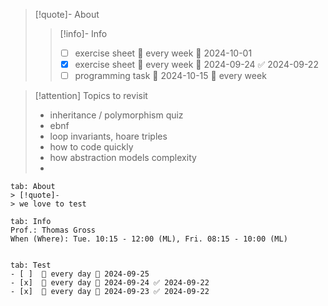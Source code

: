 
> [!quote]- About
> 
> > [!info]- Info
> > - [ ] exercise sheet 🔁 every week 📅 2024-10-01
> > - [x] exercise sheet 🔁 every week 📅 2024-09-24 ✅ 2024-09-22
> > - [ ] programming task 🛫 2024-10-15 🔁 every week 
> 
> 
> 


> [!attention] Topics to revisit
> - inheritance / polymorphism quiz
> - ebnf
> - loop invariants, hoare triples
> - how to code quickly
> - how abstraction models complexity
> - 
>   



~~~tabs
tab: About
> [!quote]- 
> we love to test

tab: Info
Prof.: Thomas Gross
When (Where): Tue. 10:15 - 12:00 (ML), Fri. 08:15 - 10:00 (ML)


tab: Test
- [ ]  🔁 every day 📅 2024-09-25
- [x]  🔁 every day 📅 2024-09-24 ✅ 2024-09-22
- [x]  🔁 every day 📅 2024-09-23 ✅ 2024-09-22
~~~

